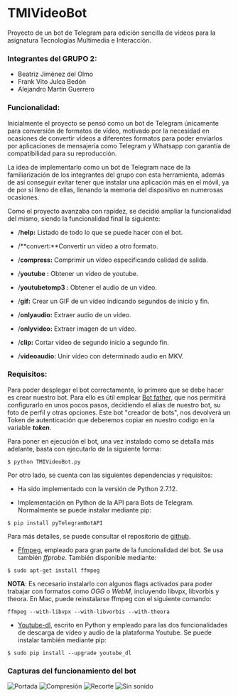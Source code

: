 # TMIVideoBot

Proyecto de un bot de Telegram para edición sencilla de vídeos para la asignatura Tecnologías Multimedia e Interacción.

### Integrantes del GRUPO 2:

* Beatriz Jiménez del Olmo
* Frank Vito Julca Bedón
* Alejandro Martín Guerrero

### Funcionalidad:
Inicialmente el proyecto se pensó como un bot de Telegram únicamente para conversión de formatos de vídeo, motivado por la necesidad en ocasiones de convertir vídeos a diferentes formatos para poder enviarlos por aplicaciones de mensajería como Telegram y Whatsapp con garantía de compatibilidad para su reproducción.

La idea de implementarlo como un bot de Telegram nace de la familiarización de los integrantes del grupo con esta herramienta, además de así conseguir evitar tener que instalar una aplicación más en el móvil, ya de por sí lleno de ellas, llenando la memoria del dispositivo en numerosas ocasiones.

Como el proyecto avanzaba con rapidez, se decidió ampliar la funcionalidad del mismo, siendo la funcionalidad final la siguiente:

-  /**help:** Listado de todo lo que se puede hacer con el bot.
 
 - /**convert:**Convertir un vídeo a otro formato.
 
 - /**compress:** Comprimir un vídeo especificando calidad de salida.
 
 - /**youtube <url> :** Obtener un vídeo de youtube.
 
 - /**youtubetomp3 <url>:** Obtener el audio de un vídeo.
 
 - /**gif:** Crear un GIF de un vídeo indicando segundos de inicio y fin.
 
-  /**onlyaudio:** Extraer audio de un vídeo.
 
 - /**onlyvideo:** Extraer imagen de un vídeo.
 
 - /**clip:** Cortar vídeo de segundo inicio a segundo fin.
 
 - /**videoaudio:** Unir vídeo con determinado audio en  MKV.
 
 
### Requisitos:

Para poder desplegar el bot correctamente, lo primero que se debe hacer es crear nuestro bot.  Para ello es útil emplear [Bot father](https://telegram.me/botfather), que nos permitirá configurarlo en unos pocos pasos, decidiendo el alias de nuestro bot, su foto de perfil y otras opciones. Este bot "creador de bots", nos devolverá un Token de autenticación que deberemos copiar en nuestro codigo en la variable ***token***.

Para poner en ejecución el bot, una vez instalado como se detalla más adelante, basta con ejecutarlo de la siguiente forma:
```
$ python TMIVideoBot.py
``` 

Por otro lado, se cuenta con las siguientes dependencias y requisitos:

* Ha sido implementado con la versión de Python 2.7.12.

* Implementación en Python de la API para Bots de Telegram. Normalmente se puede instalar mediante pip:
```
$ pip install pyTelegramBotAPI
```

Para más detalles, se puede consultar el repositorio de [github](https://github.com/eternnoir/pyTelegramBotAPI). 

* [Ffmpeg](http://ffmpeg.org/download.html), empleado para gran parte de la funcionalidad del bot. Se usa también *ffprobe*.
También disponible mediante:
```
$ sudo apt-get install ffmpeg
```

**NOTA**:  Es necesario instalarlo con algunos flags activados para poder trabajar con formatos como *OGG* o *WebM*, incluyendo libvpx, libvorbis  y theora.
En Mac, puede reinstalarse ffmpeg con el siguiente comando:
```
ffmpeg --with-libvpx --with-libvorbis --with-theora

```


* [Youtube-dl](http://rg3.github.io/youtube-dl/), escrito en Python y empleado para las dos funcionalidades de descarga de vídeo y audio de la plataforma Youtube.
Se puede instalar también mediante pip:
```
$ sudo pip install --upgrade youtube_dl
```

### Capturas del funcionamiento del bot
 
![Portada](./images/portada.jpg)
![Compresión](./images/comprimir.jpg)
![Recorte](./images/clip.jpg)
![Sin sonido](./images/onlyvideo.jpg)

